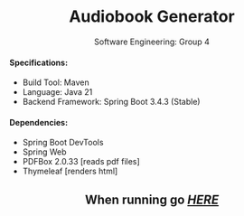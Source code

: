 <h1 align="center">Audiobook Generator</h1>
<p align="center">Software Engineering: Group 4</p>
<h4>Specifications:</h4>
<ul>
  <li>Build Tool: Maven</li>
  <li>Language: Java  21</li>
  <li>Backend Framework: Spring Boot 3.4.3 (Stable)</li>
</ul>

<h4>Dependencies:</h4>
<ul>
  <li>Spring Boot DevTools</li>
  <li>Spring Web</li>
  <li>PDFBox 2.0.33 [reads pdf files]</li>
  <li>Thymeleaf [renders html]</li>
</ul>
<h2 align="center">When running go <i><a href="http://localhost:8080">HERE</a></i></h2>